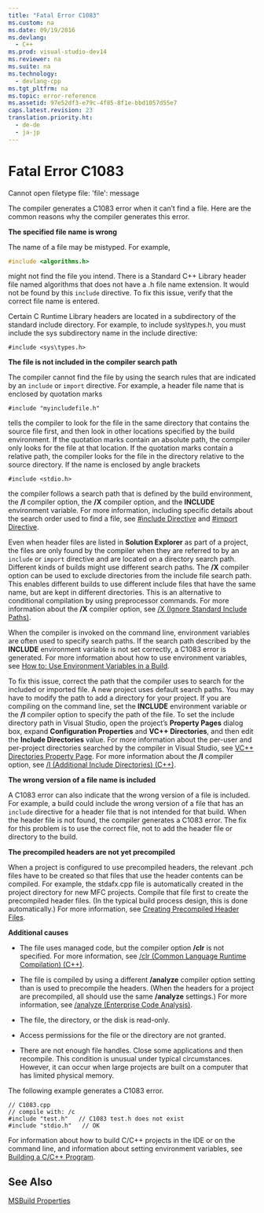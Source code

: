 ```yaml
---
title: "Fatal Error C1083"
ms.custom: na
ms.date: 09/19/2016
ms.devlang: 
  - C++
ms.prod: visual-studio-dev14
ms.reviewer: na
ms.suite: na
ms.technology: 
  - devlang-cpp
ms.tgt_pltfrm: na
ms.topic: error-reference
ms.assetid: 97e52df3-e79c-4f85-8f1e-bbd1057d55e7
caps.latest.revision: 23
translation.priority.ht: 
  - de-de
  - ja-jp
---
```

# Fatal Error C1083
Cannot open filetype file: 'file': message  
  
 The compiler generates a C1083 error when it can’t find a file. Here are the common reasons why the compiler generates this error.  
  
 **The specified file name is wrong**  
  
 The name of a file may be mistyped. For example,  
  
```cpp  
#include <algorithms.h>  
```  
  
 might not find the file you intend. There is a Standard C++ Library header file named algorithms that does not have a .h file name extension. It would not be found by this `include` directive. To fix this issue, verify that the correct file name is entered.  
  
 Certain C Runtime Library headers are located in a subdirectory of the standard include directory. For example, to include sys\types.h, you must include the sys subdirectory name in the include directive:  
  
 `#include <sys\types.h>`  
  
 **The file is not included in the compiler search path**  
  
 The compiler cannot find the file by using the search rules that are indicated by an `include` or `import` directive. For example, a header file name that is enclosed by quotation marks  
  
 `#include "myincludefile.h"`  
  
 tells the compiler to look for the file in the same directory that contains the source file first, and then look in other locations specified by the build environment. If the quotation marks contain an absolute path, the compiler only looks for the file at that location. If the quotation marks contain a relative path, the compiler looks for the file in the directory relative to the source directory. If the name is enclosed by angle brackets  
  
 `#include <stdio.h>`  
  
 the compiler follows a search path that is defined by the build environment, the **/I** compiler option, the **/X** compiler option, and the **INCLUDE** environment variable. For more information, including specific details about the search order used to find a file, see [#include Directive](../vs140/#include-Directive--C-C---.md) and [#import Directive](../vs140/#import-Directive--C---.md).  
  
 Even when header files are listed in **Solution Explorer** as part of a project, the files are only found by the compiler when they are referred to by an `include` or `import` directive and are located on a directory search path. Different kinds of builds might use different search paths. The **/X** compiler option can be used to exclude directories from the include file search path. This enables different builds to use different include files that have the same name, but are kept in different directories. This is an alternative to conditional compilation by using preprocessor commands. For more information about the **/X** compiler option, see [/X (Ignore Standard Include Paths)](../vs140/-X--Ignore-Standard-Include-Paths-.md).  
  
 When the compiler is invoked on the command line, environment variables are often used to specify search paths. If the search path described by the **INCLUDE** environment variable is not set correctly, a C1083 error is generated. For more information about how to use environment variables, see [How to: Use Environment Variables in a Build](../vs140/How-to--Use-Environment-Variables-in-a-Build.md).  
  
 To fix this issue, correct the path that the compiler uses to search for the included or imported file. A new project uses default search paths. You may have to modify the path to add a directory for your project. If you are compiling on the command line, set the **INCLUDE** environment variable or the **/I** compiler option to specify the path of the file. To set the include directory path in Visual Studio, open the project’s **Property Pages** dialog box, expand **Configuration Properties** and **VC++ Directories**, and then edit the **Include Directories** value. For more information about the per-user and per-project directories searched by the compiler in Visual Studio, see [VC++ Directories Property Page](../vs140/VC---Directories-Property-Page.md). For more information about the **/I** compiler option, see [/I (Additional Include Directories) (C++)](../vs140/-I--Additional-Include-Directories-.md).  
  
 **The wrong version of a file name is included**  
  
 A C1083 error can also indicate that the wrong version of a file is included. For example, a build could include the wrong version of a file that has an `include` directive for a header file that is not intended for that build. When the header file is not found, the compiler generates a C1083 error. The fix for this problem is to use the correct file, not to add the header file or directory to the build.  
  
 **The precompiled headers are not yet precompiled**  
  
 When a project is configured to use precompiled headers, the relevant .pch files have to be created so that files that use the header contents can be compiled. For example, the stdafx.cpp file is automatically created in the project directory for new MFC projects. Compile that file first to create the precompiled header files. (In the typical build process design, this is done automatically.) For more information, see [Creating Precompiled Header Files](../vs140/Creating-Precompiled-Header-Files.md).  
  
 **Additional causes**  
  
-   The file uses managed code, but the compiler option **/clr** is not specified. For more information, see [/clr (Common Language Runtime Compilation) (C++)](../Topic/-clr%20\(Common%20Language%20Runtime%20Compilation\).md).  
  
-   The file is compiled by using a different **/analyze** compiler option setting than is used to precompile the headers. (When the headers for a project are precompiled, all should use the same **/analyze** settings.) For more information, see [/analyze (Enterprise Code Analysis)](../Topic/-analyze%20\(Code%20Analysis\).md).  
  
-   The file, the directory, or the disk is read-only.  
  
-   Access permissions for the file or the directory are not granted.  
  
-   There are not enough file handles. Close some applications and then recompile. This condition is unusual under typical circumstances. However, it can occur when large projects are built on a computer that has limited physical memory.  
  
 The following example generates a C1083 error.  
  
```  
// C1083.cpp  
// compile with: /c  
#include "test.h"   // C1083 test.h does not exist  
#include "stdio.h"   // OK  
```  
  
 For information about how to build C/C++ projects in the IDE or on the command line, and information about setting environment variables, see [Building a C/C++ Program](../vs140/Building-C-C---Programs.md).  
  
## See Also  
 [MSBuild Properties](../Topic/MSBuild%20Properties.md)